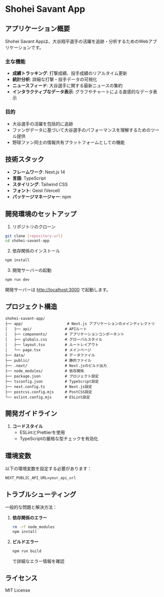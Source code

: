 # Shohei Savant App

## アプリケーション概要

Shohei Savant Appは、大谷翔平選手の活躍を追跡・分析するためのWebアプリケーションです。

### 主な機能

- **成績トラッキング**: 打撃成績、投手成績のリアルタイム更新
- **統計分析**: 詳細な打撃・投手データの可視化
- **ニュースフィード**: 大谷選手に関する最新ニュースの集約
- **インタラクティブなデータ表示**: グラフやチャートによる直感的なデータ表示

### 目的

- 大谷選手の活躍を包括的に追跡
- ファンがデータに基づいて大谷選手のパフォーマンスを理解するためのツール提供
- 野球ファン同士の情報共有プラットフォームとしての機能

## 技術スタック

- **フレームワーク**: Next.js 14
- **言語**: TypeScript
- **スタイリング**: Tailwind CSS
- **フォント**: Geist (Vercel)
- **パッケージマネージャー**: npm

## 開発環境のセットアップ

1. リポジトリのクローン
```bash
git clone [repository-url]
cd shohei-savant-app
```

2. 依存関係のインストール
```bash
npm install
```

3. 開発サーバーの起動
```bash
npm run dev
```

開発サーバーは [http://localhost:3000](http://localhost:3000) で起動します。

## プロジェクト構造

```
shohei-savant-app/
├── app/                    # Next.js アプリケーションのメインディレクトリ
│   ├── api/               # APIルート
│   ├── components/        # アプリケーションコンポーネント
│   ├── globals.css        # グローバルスタイル
│   ├── layout.tsx         # ルートレイアウト
│   └── page.tsx           # メインページ
├── data/                  # データファイル
├── public/                # 静的ファイル
├── .next/                 # Next.jsのビルド出力
├── node_modules/          # 依存関係
├── package.json           # プロジェクト設定
├── tsconfig.json          # TypeScript設定
├── next.config.ts         # Next.js設定
├── postcss.config.mjs     # PostCSS設定
└── eslint.config.mjs      # ESLint設定
```

## 開発ガイドライン

1. **コードスタイル**
   - ESLintとPrettierを使用
   - TypeScriptの厳格な型チェックを有効化

## 環境変数

以下の環境変数を設定する必要があります：

```env
NEXT_PUBLIC_API_URL=your_api_url
```

## トラブルシューティング

一般的な問題と解決方法：

1. **依存関係のエラー**
   ```bash
   rm -rf node_modules
   npm install
   ```

2. **ビルドエラー**
   ```bash
   npm run build
   ```
   で詳細なエラー情報を確認

## ライセンス

MIT License
